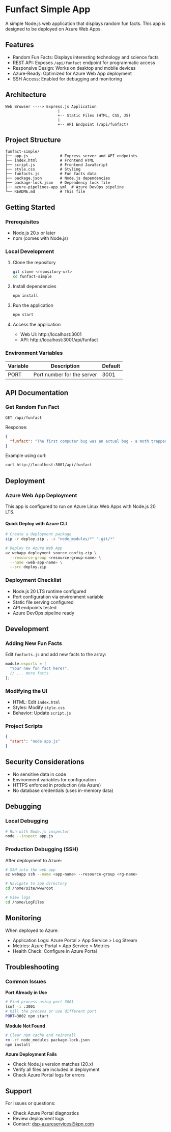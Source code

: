 # Funfact Simple App

A simple Node.js web application that displays random fun facts. This app is designed to be deployed on Azure Web Apps.

## Features

- Random Fun Facts: Displays interesting technology and science facts
- REST API: Exposes `/api/funfact` endpoint for programmatic access
- Responsive Design: Works on desktop and mobile devices
- Azure-Ready: Optimized for Azure Web App deployment
- SSH Access: Enabled for debugging and monitoring

## Architecture

```
Web Browser ----> Express.js Application
                       |
                       +-- Static Files (HTML, CSS, JS)
                       |
                       +-- API Endpoint (/api/funfact)
```

## Project Structure

```
funfact-simple/
├── app.js              # Express server and API endpoints
├── index.html          # Frontend HTML
├── script.js           # Frontend JavaScript
├── style.css           # Styling
├── funfacts.js         # Fun facts data
├── package.json        # Node.js dependencies
├── package-lock.json   # Dependency lock file
├── azure-pipelines-app.yml  # Azure DevOps pipeline
└── README.md           # This file
```

## Getting Started

### Prerequisites
- Node.js 20.x or later
- npm (comes with Node.js)

### Local Development

1. Clone the repository
   ```bash
   git clone <repository-url>
   cd funfact-simple
   ```

2. Install dependencies
   ```bash
   npm install
   ```

3. Run the application
   ```bash
   npm start
   ```

4. Access the application
   - Web UI: http://localhost:3001
   - API: http://localhost:3001/api/funfact

### Environment Variables

| Variable | Description | Default |
|----------|-------------|---------|
| PORT | Port number for the server | 3001 |

## API Documentation

### Get Random Fun Fact
```
GET /api/funfact
```

Response:
```json
{
  "funfact": "The first computer bug was an actual bug - a moth trapped in Harvard's Mark II computer in 1947."
}
```

Example using curl:
```bash
curl http://localhost:3001/api/funfact
```

## Deployment

### Azure Web App Deployment

This app is configured to run on Azure Linux Web Apps with Node.js 20 LTS.

#### Quick Deploy with Azure CLI
```bash
# Create a deployment package
zip -r deploy.zip . -x "node_modules/*" ".git/*"

# Deploy to Azure Web App
az webapp deployment source config-zip \
  --resource-group <resource-group-name> \
  --name <web-app-name> \
  --src deploy.zip
```

### Deployment Checklist

- Node.js 20 LTS runtime configured
- Port configuration via environment variable
- Static file serving configured
- API endpoints tested
- Azure DevOps pipeline ready

## Development

### Adding New Fun Facts

Edit `funfacts.js` and add new facts to the array:
```javascript
module.exports = [
  "Your new fun fact here!",
  // ... more facts
];
```

### Modifying the UI

- HTML: Edit `index.html`
- Styles: Modify `style.css`
- Behavior: Update `script.js`

### Project Scripts

```json
{
  "start": "node app.js"
}
```

## Security Considerations

- No sensitive data in code
- Environment variables for configuration
- HTTPS enforced in production (via Azure)
- No database credentials (uses in-memory data)

## Debugging

### Local Debugging
```bash
# Run with Node.js inspector
node --inspect app.js
```

### Production Debugging (SSH)
After deployment to Azure:
```bash
# SSH into the web app
az webapp ssh --name <app-name> --resource-group <rg-name>

# Navigate to app directory
cd /home/site/wwwroot

# View logs
cd /home/LogFiles
```

## Monitoring

When deployed to Azure:
- Application Logs: Azure Portal > App Service > Log Stream
- Metrics: Azure Portal > App Service > Metrics
- Health Check: Configure in Azure Portal

## Troubleshooting

### Common Issues

**Port Already in Use**
```bash
# Find process using port 3001
lsof -i :3001
# Kill the process or use different port
PORT=3002 npm start
```

**Module Not Found**
```bash
# Clear npm cache and reinstall
rm -rf node_modules package-lock.json
npm install
```

**Azure Deployment Fails**
- Check Node.js version matches (20.x)
- Verify all files are included in deployment
- Check Azure Portal logs for errors

## Support

For issues or questions:
- Check Azure Portal diagnostics
- Review deployment logs
- Contact: dsp-azureservices@kpn.com